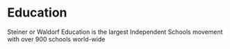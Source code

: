 Education
=========

Steiner or Waldorf Education is the largest Independent Schools movement with over 900 schools world-wide